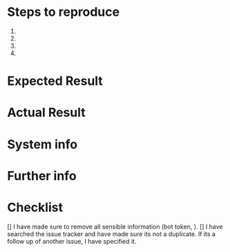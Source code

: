 # Steps to reproduce
<!-- 
Steps to reproduce the bug. This can also be a code snippet.
Make sure you have removed your bot token (if visible).
-->

1. 
2. 
3. 
4. 

# Expected Result
<!-- What should have happened if the bug wasn't there. -->

# Actual Result
<!-- What happened exactly. If you have a traceback, please provide all of it. -->

# System info
<!-- Output of `python -m hikari`. -->

# Further info
<!-- Any further info or images go here. -->

# Checklist
<!-- Make sure to tick all the following boxes by putting an `x` in between (like this `[x]`) -->
[] I have made sure to remove all sensible information (bot token, ).
[] I have searched the issue tracker and have made sure its not a duplicate. If its a follow up of another issue, I have specified it.
